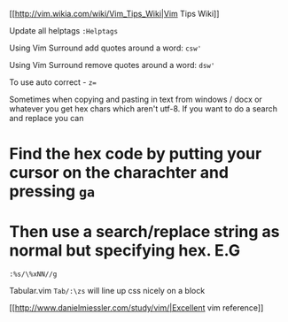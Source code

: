 [[http://vim.wikia.com/wiki/Vim_Tips_Wiki|Vim Tips Wiki]]

Update all helptags `:Helptags`

Using Vim Surround add quotes around a word:
    `csw'`

Using Vim Surround remove quotes around a word:
    `dsw'`

To use auto correct - `z=`

Sometimes when copying and pasting in text from windows / docx or whatever you
get hex chars which aren't utf-8.  If you want to do a search and replace you
can

# Find the hex code by putting your cursor on the charachter and pressing `ga`
# Then use a search/replace string as normal but specifying hex.  E.G
  `:%s/\%xNN//g`

Tabular.vim 
`Tab/:\zs` will line up css nicely on a block

[[http://www.danielmiessler.com/study/vim/|Excellent vim reference]]



